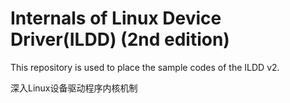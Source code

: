 Internals of Linux Device Driver(ILDD) (2nd edition)
====================================================

This repository is used to place the sample codes of the ILDD v2.  


深入Linux设备驱动程序内核机制